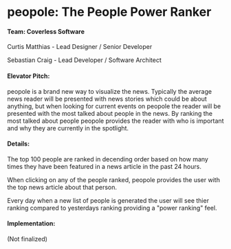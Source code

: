# peopole: The People Power Ranker

#### Team: Coverless Software

Curtis Matthias - Lead Designer / Senior Developer

Sebastian Craig - Lead Developer / Software Architect


#### Elevator Pitch:

peopole is a brand new way to visualize the news. Typically the average news reader will be presented with news stories which could be about anything, but when looking for current events on peopole the reader will be presented with the most talked about people in the news. By ranking the most talked about people peopole provides the reader with who is important and why they are currently in the spotlight.


#### Details:

The top 100 people are ranked in decending order based on how many times they have been featured in a news article in the past 24 hours.

When clicking on any of the people ranked, peopole provides the user with the top news article about that person.

Every day when a new list of people is generated the user will see thier ranking compared to yesterdays ranking providing a "power ranking" feel.


#### Implementation:

(Not finalized)
